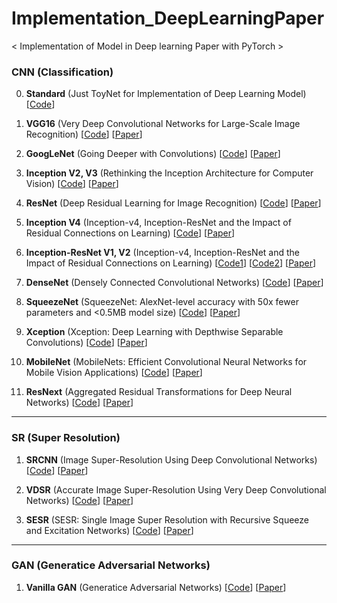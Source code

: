 # Implementation_DeepLearningPaper
< Implementation of Model in Deep learning Paper with PyTorch >


### CNN (Classification)

0. **Standard** (Just ToyNet for Implementation of Deep Learning Model) 
[[Code](https://github.com/jhcha08/Implementation_DeepLearningPaper/blob/master/CNN.%20Standard.ipynb)]



1. **VGG16** (Very Deep Convolutional Networks for Large-Scale Image Recognition) 
[[Code](https://github.com/jhcha08/Implementation_DeepLearningPaper/blob/master/CNN.%20VGG16.ipynb)] [[Paper](https://arxiv.org/pdf/1409.1556.pdf)]



2. **GoogLeNet** (Going Deeper with Convolutions)
[[Code](https://github.com/jhcha08/Implementation_DeepLearningPaper/blob/master/CNN.%20GoogleNet.ipynb)] [[Paper](https://arxiv.org/pdf/1409.4842.pdf)]



3. **Inception V2, V3** (Rethinking the Inception Architecture for Computer Vision)
[[Code](https://github.com/jhcha08/Implementation_DeepLearningPaper/blob/master/CNN.%20Inception%20v2%2C%20v3.ipynb)] [[Paper](https://arxiv.org/pdf/1512.00567.pdf)]



4. **ResNet** (Deep Residual Learning for Image Recognition)
[[Code](https://github.com/jhcha08/Implementation_DeepLearningPaper/blob/master/CNN.%20ResNet.ipynb)] [[Paper](https://arxiv.org/pdf/1512.03385.pdf)]



5. **Inception V4** (Inception-v4, Inception-ResNet and the Impact of Residual Connections on Learning)
[[Code](https://github.com/jhcha08/Implementation_DeepLearningPaper/blob/master/CNN.%20Inception%20v4.ipynb)] [[Paper](https://arxiv.org/pdf/1602.07261.pdf)]



6. **Inception-ResNet V1, V2** (Inception-v4, Inception-ResNet and the Impact of Residual Connections on Learning)
[[Code1](https://github.com/jhcha08/Implementation_DeepLearningPaper/blob/master/CNN.%20Inception-ResNet-v1.ipynb)] [[Code2](https://github.com/jhcha08/Implementation_DeepLearningPaper/blob/master/CNN.%20Inception-ResNet-v2.ipynb)] [[Paper](https://arxiv.org/pdf/1602.07261.pdf)]



7. **DenseNet** (Densely Connected Convolutional Networks)
[[Code](https://github.com/jhcha08/Implementation_DeepLearningPaper/blob/master/CNN.%20DenseNet.ipynb)] [[Paper](https://arxiv.org/pdf/1608.06993.pdf)]



8. **SqueezeNet** (SqueezeNet: AlexNet-level accuracy with 50x fewer parameters and <0.5MB model size)
[[Code](https://github.com/jhcha08/Implementation_DeepLearningPaper/blob/master/CNN.%20SqueezeNet.ipynb)] [[Paper](https://arxiv.org/pdf/1602.07360.pdf)]

 

9. **Xception** (Xception: Deep Learning with Depthwise Separable Convolutions)
[[Code](https://github.com/jhcha08/Implementation_DeepLearningPaper/blob/master/CNN.%20Xception.ipynb)] [[Paper](https://arxiv.org/pdf/1610.02357.pdf)]



10. **MobileNet** (MobileNets: Efficient Convolutional Neural Networks for Mobile Vision Applications)
[[Code](https://github.com/jhcha08/Implementation_DeepLearningPaper/blob/master/CNN.%20MobileNet.ipynb)] [[Paper](https://arxiv.org/pdf/1704.04861.pdf)]



11. **ResNext** (Aggregated Residual Transformations for Deep Neural Networks)
[[Code](https://github.com/jhcha08/Implementation_DeepLearningPaper/blob/master/CNN.%20ResNeXt.ipynb)] [[Paper](https://arxiv.org/pdf/1611.05431.pdf)]

---

### SR (Super Resolution)

1. **SRCNN** (Image Super-Resolution Using Deep Convolutional Networks)
[[Code](https://github.com/jhcha08/Implementation_DeepLearningPaper/tree/master/srcnn)] [[Paper](https://arxiv.org/pdf/1501.00092.pdf)]



2. **VDSR** (Accurate Image Super-Resolution Using Very Deep Convolutional Networks)
[[Code](https://github.com/jhcha08/Implementation_DeepLearningPaper/blob/master/SR.%20VDSR.ipynb)] [[Paper](https://arxiv.org/pdf/1511.04587.pdf)]



3. **SESR** (SESR: Single Image Super Resolution with Recursive Squeeze and Excitation Networks)
[[Code](https://github.com/jhcha08/Implementation_DeepLearningPaper/blob/master/SR.%20SESR.ipynb)] [[Paper](https://arxiv.org/ftp/arxiv/papers/1801/1801.10319.pdf)]

---

### GAN (Generatice Adversarial Networks)

1. **Vanilla GAN** (Generatice Adversarial Networks)
[[Code](https://github.com/jhcha08/Implementation_DeepLearningPaper/blob/master/GAN.%20Vanilla%20GAN.ipynb)] [[Paper](https://arxiv.org/pdf/1406.2661.pdf)]
